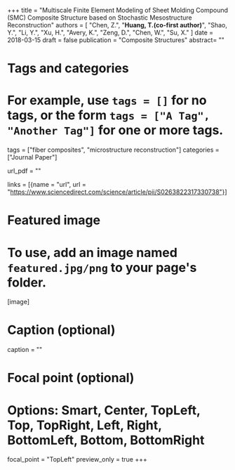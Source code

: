 +++
title = "Multiscale Finite Element Modeling of Sheet Molding Compound (SMC) Composite Structure based on Stochastic Mesostructure Reconstruction"
authors = [ "Chen, Z.", "**Huang, T.(co-first author)**", "Shao, Y.", "Li, Y.", "Xu, H.", "Avery, K.", "Zeng, D.", "Chen, W.", "Su, X." ]
date = 2018-03-15
draft = false
publication = "Composite Structures"
abstract= ""

# Tags and categories
# For example, use `tags = []` for no tags, or the form `tags = ["A Tag", "Another Tag"]` for one or more tags.
tags = ["fiber composites", "microstructure reconstruction"]
categories = ["Journal Paper"]

url_pdf = ""

links = [{name = "url", url  = "https://www.sciencedirect.com/science/article/pii/S0263822317330738"}]

# Featured image
# To use, add an image named `featured.jpg/png` to your page's folder. 
[image]
  # Caption (optional)
  caption = ""

  # Focal point (optional)
  # Options: Smart, Center, TopLeft, Top, TopRight, Left, Right, BottomLeft, Bottom, BottomRight
  focal_point = "TopLeft"
  preview_only = true
+++

